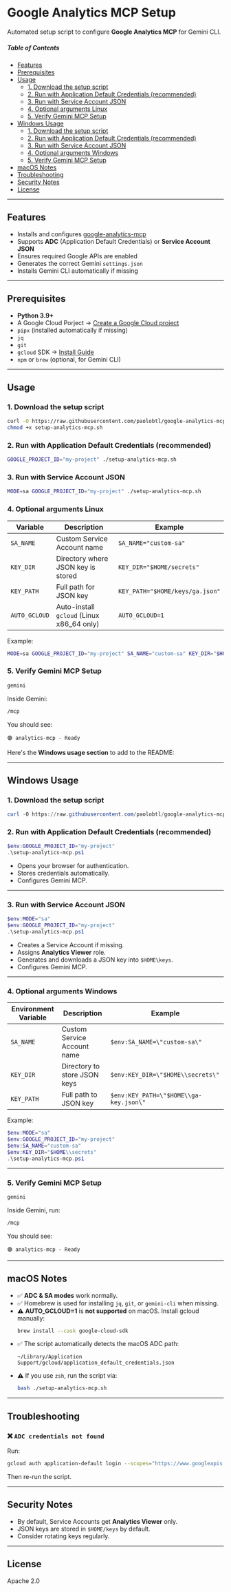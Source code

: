 # Google Analytics MCP Setup

Automated setup script to configure **Google Analytics MCP** for Gemini CLI.

##### Table of Contents
- [Features](#features)
- [Prerequisites](#prerequisites)
- [Usage](#usage)
  - [1. Download the setup script](#1-download-the-setup-script)
  - [2. Run with Application Default Credentials (recommended)](#2-run-with-application-default-credentials-recommended)
  - [3. Run with Service Account JSON](#3-run-with-service-account-json)
  - [4. Optional arguments Linux](#4-optional-arguments-linux)
  - [5. Verify Gemini MCP Setup](#5-verify-gemini-mcp-setup)
- [Windows Usage](#windows-usage)
  - [1. Download the setup script](#1-download-the-setup-script-1)
  - [2. Run with Application Default Credentials (recommended)](#2-run-with-application-default-credentials-recommended-1)
  - [3. Run with Service Account JSON](#3-run-with-service-account-json-1)
  - [4. Optional arguments Windows](#4-optional-arguments-windows)
  - [5. Verify Gemini MCP Setup](#5-verify-gemini-mcp-setup-1)
- [macOS Notes](#macos-notes)
- [Troubleshooting](#troubleshooting)
- [Security Notes](#security-notes)
- [License](#license)


---

## Features

- Installs and configures [google-analytics-mcp](https://github.com/googleanalytics/google-analytics-mcp)
- Supports **ADC** (Application Default Credentials) or **Service Account JSON**
- Ensures required Google APIs are enabled
- Generates the correct Gemini `settings.json`
- Installs Gemini CLI automatically if missing

---

## Prerequisites

- **Python 3.9+**
- A Google Cloud Porject → [Create a Google Cloud project](https://developers.google.com/workspace/guides/create-project)
- `pipx` (installed automatically if missing)
- `jq`
- `git`
- `gcloud` SDK → [Install Guide](https://cloud.google.com/sdk/docs/install)
- `npm` or `brew` (optional, for Gemini CLI)

---

## Usage

### **1. Download the setup script**

```bash
curl -O https://raw.githubusercontent.com/paolobtl/google-analytics-mcp-installer/refs/heads/main/setup-analytics-mcp.sh
chmod +x setup-analytics-mcp.sh
```

### **2. Run with Application Default Credentials (recommended)**

```bash
GOOGLE_PROJECT_ID="my-project" ./setup-analytics-mcp.sh
```

### **3. Run with Service Account JSON**

```bash
MODE=sa GOOGLE_PROJECT_ID="my-project" ./setup-analytics-mcp.sh
```

### **4. Optional arguments Linux**

| Variable      | Description                                | Example |
|--------------|--------------------------------------------|----------------------------|
| `SA_NAME`    | Custom Service Account name                | `SA_NAME="custom-sa"` |
| `KEY_DIR`    | Directory where JSON key is stored         | `KEY_DIR="$HOME/secrets"` |
| `KEY_PATH`   | Full path for JSON key                     | `KEY_PATH="$HOME/keys/ga.json"` |
| `AUTO_GCLOUD`| Auto-install `gcloud` (Linux x86_64 only)  | `AUTO_GCLOUD=1` |

Example:
```bash
MODE=sa GOOGLE_PROJECT_ID="my-project" SA_NAME="custom-sa" KEY_DIR="$HOME/secrets" ./setup-analytics-mcp.sh
```

### **5. Verify Gemini MCP Setup**

```bash
gemini
```
Inside Gemini:
```bash
/mcp
```
You should see:
```
🟢 analytics-mcp - Ready
```
Here's the **Windows usage section** to add to the README:

---

## **Windows Usage**

### **1. Download the setup script**

```powershell
curl -O https://raw.githubusercontent.com/paolobtl/google-analytics-mcp-installer/refs/heads/main/setup-analytics-mcp.ps1
```

### **2. Run with Application Default Credentials (recommended)**

```powershell
$env:GOOGLE_PROJECT_ID="my-project"
.\setup-analytics-mcp.ps1
```

* Opens your browser for authentication.
* Stores credentials automatically.
* Configures Gemini MCP.

---

### **3. Run with Service Account JSON**

```powershell
$env:MODE="sa"
$env:GOOGLE_PROJECT_ID="my-project"
.\setup-analytics-mcp.ps1
```

* Creates a Service Account if missing.
* Assigns **Analytics Viewer** role.
* Generates and downloads a JSON key into `$HOME\keys`.
* Configures Gemini MCP.

---

### **4. Optional arguments Windows**

| Environment Variable | Description                  | Example                                |
| -------------------- | ---------------------------- | -------------------------------------- |
| `SA_NAME`            | Custom Service Account name  | `$env:SA_NAME=\"custom-sa\"`           |
| `KEY_DIR`            | Directory to store JSON keys | `$env:KEY_DIR=\"$HOME\\secrets\"`      |
| `KEY_PATH`           | Full path to JSON key        | `$env:KEY_PATH=\"$HOME\\ga-key.json\"` |

Example:

```powershell
$env:MODE="sa"
$env:GOOGLE_PROJECT_ID="my-project"
$env:SA_NAME="custom-sa"
$env:KEY_DIR="$HOME\\secrets"
.\setup-analytics-mcp.ps1
```

---

### **5. Verify Gemini MCP Setup**

```powershell
gemini
```

Inside Gemini, run:

```bash
/mcp
```

You should see:

```
🟢 analytics-mcp - Ready
```

---

## macOS Notes

- ✅ **ADC & SA modes** work normally.
- ✅ Homebrew is used for installing `jq`, `git`, or `gemini-cli` when missing.
- ⚠️ **AUTO_GCLOUD=1** is **not supported** on macOS. Install gcloud manually:
  ```bash
  brew install --cask google-cloud-sdk
  ```
- ✅ The script automatically detects the macOS ADC path:
  ```
  ~/Library/Application Support/gcloud/application_default_credentials.json
  ```
- ⚠️ If you use `zsh`, run the script via:
  ```bash
  bash ./setup-analytics-mcp.sh
  ```

---

## Troubleshooting

### ❌ `ADC credentials not found`
Run:
```bash
gcloud auth application-default login --scopes="https://www.googleapis.com/auth/analytics.readonly,https://www.googleapis.com/auth/cloud-platform"
```
Then re-run the script.

---



## Security Notes

- By default, Service Accounts get **Analytics Viewer** only.
- JSON keys are stored in `$HOME/keys` by default.
- Consider rotating keys regularly.

---

## License

Apache 2.0
